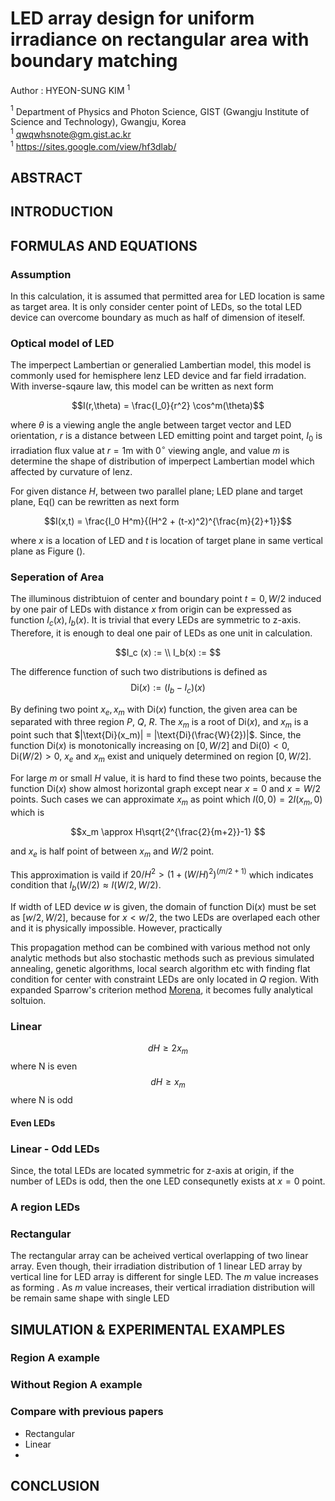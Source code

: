 

# LED array design for uniform irradiance on rectangular area with boundary matching

Author : HYEON-SUNG KIM $^1$ <br>

$^1$ Department of Physics and Photon Science, GIST (Gwangju Institute of Science and Technology), Gwangju, Korea <br>
$^1$ qwqwhsnote@gm.gist.ac.kr <br>
$^1$ https://sites.google.com/view/hf3dlab/

## ABSTRACT


## INTRODUCTION


## FORMULAS AND EQUATIONS

### Assumption 


In this calculation, it is assumed that permitted area for LED location is same as target area. It is only consider center point of LEDs, so the total LED device can overcome boundary as much as half of dimension of iteself. 

### Optical model of LED

 The imperpect Lambertian or generalied Lambertian model, this model is commonly used for hemisphere lenz LED device and far field irradation. With inverse-sqaure law, this model can be written as next form

$$I(r,\theta) = \frac{I_0}{r^2} \cos^m(\theta)$$

where $\theta$ is a viewing angle the angle between target vector and LED orientation, $r$ is a distance between LED emitting point and target point, $I_0$ is irradiation flux value at $r = 1$m with $0^\circ$ viewing angle, and value $m$ is determine the shape of distribution of imperpect Lambertian model which affected by curvature of lenz.

For given distance $H$, between two parallel plane; LED plane and target plane, Eq() can be rewritten as next form

$$I(x,t) = \frac{I_0 H^m}{(H^2 + (t-x)^2)^{\frac{m}{2}+1}}$$

where $x$ is a location of LED and $t$ is location of target plane in same vertical plane as Figure ().




### Seperation of Area

The illuminous distribtuion of center and boundary point $t= 0, W/2$ induced by one pair of LEDs with distance $x$ from origin can be expressed as function $I_c(x), I_b(x)$. It is trivial that every LEDs are symmetric to z-axis. Therefore, it is enough to deal one pair of LEDs as one unit in calculation.

$$I_c (x) := \\ I_b(x) := $$

The difference function of such two distributions is defined as $$\text{Di}(x) := (I_b - I_c )(x)$$

By defining two point $x_e, x_m$ with $\text{Di}(x)$ function, the given area can be separated with three region *P*, *Q*, *R*. The $x_m$ is a root of $\text{Di}(x)$, and $x_m$ is a point such that $|\text{Di}(x_m)| = |\text{Di}(\frac{W}{2})|$. Since, the function $\text{Di}(x)$ is monotonically increasing on $[0, W/2]$ and $\text{Di}(0) < 0, \text{Di}(W/2) >0$, $x_e$ and $x_m$ exist and uniquely determined on region $[0, W/2]$.

For large $m$ or small $H$ value, it is hard to find these two points, because the function $\text{Di}(x)$ show almost horizontal graph except near $x=0$ and $x = W/2$ points. Such cases we can approximate $x_m$ as point which $I(0,0) = 2 I(x_m,0)$ which is 

$$x_m \approx H\sqrt{2^{\frac{2}{m+2}}-1} $$

and $x_e$ is half point of between $x_m$ and $W/2$ point.

This approximation is vaild if $20/H^2 > (1+ (W/H)^2)^{(m/2 +1)}$ which indicates condition that $I_b(W/2) \approx I(W/2, W/2)$. 

If width of LED device $w$ is given, the domain of function $\text{Di}(x)$ must be set as $[w/2 , W/2]$, because for $x < w/2$, the two LEDs are overlaped each other and it is physically impossible. However, practically 

This propagation method can be combined with various method not only analytic methods but also stochastic methods such as previous simulated annealing, genetic algorithms, local search algorithm etc with finding flat condition for center with constraint LEDs are only located in *Q* region. With expanded Sparrow's criterion method [Morena](morena), it becomes fully analytical soltuion. 



### Linear 


$$dH \geq 2x_m $$ 
where N is even
$$dH \geq x_m$$ 
where N is odd

#### Even LEDs

### Linear - Odd LEDs

Since, the total LEDs are located symmetric for z-axis at origin, if the number of LEDs is odd, then the one LED consequnetly exists at $x=0$ point. 

### A region LEDs

### Rectangular 
The rectangular array can be acheived vertical overlapping of two linear array. Even though, their irradiation distribution of 1 linear LED array by vertical line for LED array is different for single LED. The $m$ value increases as forming . As $m$ value increases, their vertical irradiation distribution will be remain same shape with single LED

## SIMULATION & EXPERIMENTAL EXAMPLES

### Region A example 

### Without Region A example

### Compare with previous papers

* Rectangular 
* Linear
* 

## CONCLUSION
